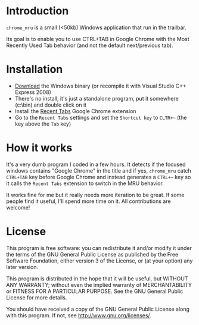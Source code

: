 Introduction
============

`chrome_mru` is a small (<50kb) Windows application that run in the trailbar.

Its goal is to enable you to use CTRL+TAB in Google Chrome with the Most Recently Used Tab behavior (and not the default next/previous tab).

Installation
============

* [Download](https://github.com/downloads/acemtp/chrome_mru/chrome_mru.exe) the Windows binary (or recompile it with Visual Studio C++ Express 2008)
* There's no install, it's just a standalone program, put it somewhere (c:\bin) and double click on it
* Install the [Recent Tabs](https://chrome.google.com/webstore/detail/ocllfmhjhfmogablefmibmjcodggknml) Google Chrome extension
* Go to the `Recent Tabs` settings and set the `Shortcut key` to `CLTR+~` (the key above the `Tab` key)

How it works
============

It's a very dumb program I coded in a few hours. It detects if the focused windows contains "Google Chrome" in the title and if yes,
`chrome_mru` catch `CTRL+TAB` key before Google Chrome and instead generates a `CTRL+~` key so it calls the `Recent Tabs` extension to switch in the MRU behavior.

It works fine for me but it really needs more iteration to be great. If some people find it useful, I'll spend more time on it. All contributions are welcome!

License
=======

This program is free software: you can redistribute it and/or modify
it under the terms of the GNU General Public License as published by
the Free Software Foundation, either version 3 of the License, or
(at your option) any later version.

This program is distributed in the hope that it will be useful,
but WITHOUT ANY WARRANTY; without even the implied warranty of
MERCHANTABILITY or FITNESS FOR A PARTICULAR PURPOSE.  See the
GNU General Public License for more details.

You should have received a copy of the GNU General Public License
along with this program.  If not, see <http://www.gnu.org/licenses/>.
